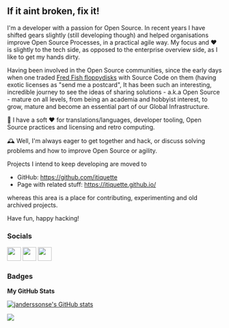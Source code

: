 If it aint broken, fix it!
--------------------------------

I'm a developer with a passion for Open Source. In recent years I have shifted gears slightly (still developing though) and helped organisations improve Open Source Processes, in a practical agile way. My focus and :heart: is slightly to the tech side, as opposed to the enterprise overview side, as I like to get my hands dirty. 

Having been involved in the Open Source communities, since the early days when one traded [Fred Fish floppydisks](https://en.wikipedia.org/wiki/Fred_Fish) with Source Code on them (having exotic licenses as "send me a postcard", It has been such an interesting, incredible journey to see the ideas of sharing solutions - a.k.a Open Source - mature on all levels, from being an academia and hobbyist interest, to grow, mature and become an essential part of our Global Infrastructure. 

🌱 I have a soft ❤️ for translations/languages, developer tooling, Open Source practices and licensing and retro computing.

🕰️ Well, I'm always eager to get together and hack, or discuss solving problems and how to improve Open Source or agility. 

Projects I intend to keep developing are moved to 
- GitHub: https://github.com/itiquette
- Page with related stuff: https://itiquette.github.io/

whereas this area is a place for contributing, experimenting and old archived projects.

Have fun, happy hacking!
             

### Socials
                  
<p align="left"> <a href="https://www.dev.to/janderssonse" target="_blank" rel="noreferrer"><img src="https://raw.githubusercontent.com/danielcranney/readme-generator/main/public/icons/socials/devdotto.svg" width="32" height="32" /></a> <a href="https://www.github.com/janderssonse" target="_blank" rel="noreferrer"><img src="https://raw.githubusercontent.com/danielcranney/readme-generator/main/public/icons/socials/github.svg" width="32" height="32" /></a> <a href="https://www.stackoverflow.com/users/beamie" target="_blank" rel="noreferrer"><img src="https://raw.githubusercontent.com/danielcranney/readme-generator/main/public/icons/socials/stackoverflow.svg" width="32" height="32" /></a></p>

### Badges

<b>My GitHub Stats</b>

<a href="http://www.github.com/janderssonse"><img src="https://github-readme-stats.vercel.app/api?username=janderssonse&show_icons=true&hide=&count_private=true&title_color=0891b2&text_color=ffffff&icon_color=0891b2&bg_color=1c1917&hide_border=true&show_icons=true" alt="janderssonse's GitHub stats" /></a>

<a href="http://www.github.com/janderssonse"><img src="https://github-readme-streak-stats.herokuapp.com/?user=janderssonse&stroke=ffffff&background=1c1917&ring=0891b2&fire=0891b2&currStreakNum=ffffff&currStreakLabel=0891b2&sideNums=ffffff&sideLabels=ffffff&dates=ffffff&hide_border=true" /></a>


<div width="100%" align="center"></div><br /><br /><br /><br /><br /><br /><br />

